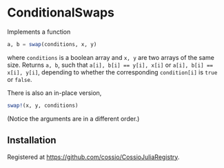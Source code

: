 # ConditionalSwaps

Implements a function

```julia
a, b = swap(conditions, x, y)
```

where `conditions` is a boolean array and `x, y` are two arrays of the same size. Returns `a, b`, such that `a[i], b[i] == y[i], x[i]` or `a[i], b[i] == x[i], y[i]`, depending to whether the corresponding `condition[i]` is `true` or `false`.

There is also an in-place version,

```julia
swap!(x, y, conditions)
```

(Notice the arguments are in a different order.)


## Installation

Registered at https://github.com/cossio/CossioJuliaRegistry.